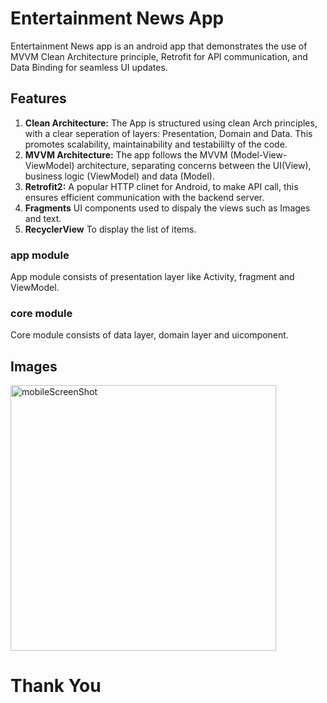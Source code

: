 # Entertainment News App
Entertainment News app is an android app that demonstrates the use of MVVM Clean Architecture principle, Retrofit for API communication, and Data Binding for seamless UI updates.
## Features
1. **Clean Architecture:** The App is structured using clean Arch principles, with a clear seperation of layers: Presentation, Domain and Data. This promotes scalability, maintainability and testabililty of the code.
1. **MVVM Architecture:** The app follows the MVVM (Model-View-ViewModel) architecture, separating concerns between the UI(View), business logic (ViewModel) and data (Model).
1. **Retrofit2:** A popular HTTP clinet for Android, to make API call, this ensures efficient communication with the backend server.
1. **Fragments** UI components used to dispaly the views such as Images and text.
1. **RecyclerView** To display the list of items.

### app module
App module consists of presentation layer like Activity, fragment and ViewModel.
### core module 
Core module consists of data layer, domain layer and uicomponent.

## Images
<img width="425" alt="mobileScreenShot" src="https://screenshot">


# Thank You



